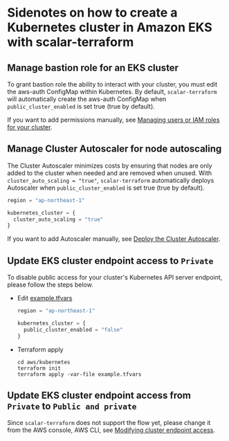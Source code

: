 # Sidenotes on how to create a Kubernetes cluster in Amazon EKS with scalar-terraform

## Manage bastion role for an EKS cluster

To grant bastion role the ability to interact with your cluster, you must edit the aws-auth ConfigMap within Kubernetes.
By default, `scalar-terraform` will automatically create the aws-auth ConfigMap when `public_cluster_enabled` is set true (true by default).

If you want to add permissions manually, see [Managing users or IAM roles for your cluster](https://docs.aws.amazon.com/eks/latest/userguide/add-user-role.html).

## Manage Cluster Autoscaler for node autoscaling

The Cluster Autoscaler minimizes costs by ensuring that nodes are only added to the cluster when needed and are removed when unused.
With `cluster_auto_scaling = "true"`,  `scalar-terraform` automatically deploys Autoscaler when `public_cluster_enabled` is set true (true by default).

```terraform
region = "ap-northeast-1"

kubernetes_cluster = {
  cluster_auto_scaling = "true"
}
```

If you want to add Autoscaler manually, see [Deploy the Cluster Autoscaler](https://docs.aws.amazon.com/eks/latest/userguide/cluster-autoscaler.html#ca-deploy).

## Update EKS cluster endpoint access to `Private`

To disable public access for your cluster's Kubernetes API server endpoint, please follow the steps below.

- Edit [example.tfvars](https://github.com/scalar-labs/scalar-terraform-examples/blob/main/aws/kubernetes/example.tfvars)

    ```terraform
    region = "ap-northeast-1"

    kubernetes_cluster = {
      public_cluster_enabled = "false"
    }
    ```

- Terraform apply

    ```console
    cd aws/kubernetes
    terraform init
    terraform apply -var-file example.tfvars
    ```

## Update EKS cluster endpoint access from `Private` to `Public and private`

Since `scalar-terraform` does not support the flow yet, please change it from the AWS console, AWS CLI, see [Modifying cluster endpoint access](https://docs.aws.amazon.com/eks/latest/userguide/cluster-endpoint.html#modify-endpoint-access).
